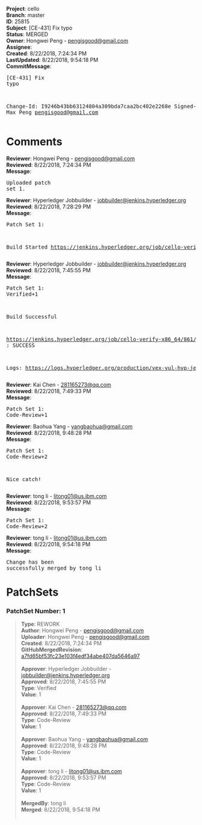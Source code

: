 <strong>Project</strong>: cello<br><strong>Branch</strong>: master<br><strong>ID</strong>: 25815<br><strong>Subject</strong>: [CE-431] Fix typo<br><strong>Status</strong>: MERGED<br><strong>Owner</strong>: Hongwei Peng - pengisgood@gmail.com<br><strong>Assignee</strong>:<br><strong>Created</strong>: 8/22/2018, 7:24:34 PM<br><strong>LastUpdated</strong>: 8/22/2018, 9:54:18 PM<br><strong>CommitMessage</strong>:<br><pre>[CE-431] Fix typo

Change-Id: I9246b43bb63124804a309bda7caa2bc402e2268e
Signed-off-by: Max Peng <pengisgood@gmail.com>
</pre><h1>Comments</h1><strong>Reviewer</strong>: Hongwei Peng - pengisgood@gmail.com<br><strong>Reviewed</strong>: 8/22/2018, 7:24:34 PM<br><strong>Message</strong>: <pre>Uploaded patch set 1.</pre><strong>Reviewer</strong>: Hyperledger Jobbuilder - jobbuilder@jenkins.hyperledger.org<br><strong>Reviewed</strong>: 8/22/2018, 7:28:29 PM<br><strong>Message</strong>: <pre>Patch Set 1:

Build Started https://jenkins.hyperledger.org/job/cello-verify-x86_64/861/</pre><strong>Reviewer</strong>: Hyperledger Jobbuilder - jobbuilder@jenkins.hyperledger.org<br><strong>Reviewed</strong>: 8/22/2018, 7:45:55 PM<br><strong>Message</strong>: <pre>Patch Set 1: Verified+1

Build Successful 

https://jenkins.hyperledger.org/job/cello-verify-x86_64/861/ : SUCCESS

Logs: https://logs.hyperledger.org/production/vex-yul-hyp-jenkins-3/cello-verify-x86_64/861</pre><strong>Reviewer</strong>: Kai Chen - 281165273@qq.com<br><strong>Reviewed</strong>: 8/22/2018, 7:49:33 PM<br><strong>Message</strong>: <pre>Patch Set 1: Code-Review+1</pre><strong>Reviewer</strong>: Baohua Yang - yangbaohua@gmail.com<br><strong>Reviewed</strong>: 8/22/2018, 9:48:28 PM<br><strong>Message</strong>: <pre>Patch Set 1: Code-Review+2

Nice catch!</pre><strong>Reviewer</strong>: tong  li - litong01@us.ibm.com<br><strong>Reviewed</strong>: 8/22/2018, 9:53:57 PM<br><strong>Message</strong>: <pre>Patch Set 1: Code-Review+2</pre><strong>Reviewer</strong>: tong  li - litong01@us.ibm.com<br><strong>Reviewed</strong>: 8/22/2018, 9:54:18 PM<br><strong>Message</strong>: <pre>Change has been successfully merged by tong  li</pre><h1>PatchSets</h1><h3>PatchSet Number: 1</h3><blockquote><strong>Type</strong>: REWORK<br><strong>Author</strong>: Hongwei Peng - pengisgood@gmail.com<br><strong>Uploader</strong>: Hongwei Peng - pengisgood@gmail.com<br><strong>Created</strong>: 8/22/2018, 7:24:34 PM<br><strong>GitHubMergedRevision</strong>: [a7fd65bf53fc23e103f4edf34abe407da5646a97](https://github.com/hyperledger-gerrit-archive/cello/commit/a7fd65bf53fc23e103f4edf34abe407da5646a97)<br><br><strong>Approver</strong>: Hyperledger Jobbuilder - jobbuilder@jenkins.hyperledger.org<br><strong>Approved</strong>: 8/22/2018, 7:45:55 PM<br><strong>Type</strong>: Verified<br><strong>Value</strong>: 1<br><br><strong>Approver</strong>: Kai Chen - 281165273@qq.com<br><strong>Approved</strong>: 8/22/2018, 7:49:33 PM<br><strong>Type</strong>: Code-Review<br><strong>Value</strong>: 1<br><br><strong>Approver</strong>: Baohua Yang - yangbaohua@gmail.com<br><strong>Approved</strong>: 8/22/2018, 9:48:28 PM<br><strong>Type</strong>: Code-Review<br><strong>Value</strong>: 1<br><br><strong>Approver</strong>: tong  li - litong01@us.ibm.com<br><strong>Approved</strong>: 8/22/2018, 9:53:57 PM<br><strong>Type</strong>: Code-Review<br><strong>Value</strong>: 1<br><br><strong>MergedBy</strong>: tong  li<br><strong>Merged</strong>: 8/22/2018, 9:54:18 PM<br><br></blockquote>